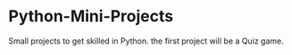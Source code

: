 # Python-Mini-Projects
Small projects to get skilled in Python.
the first project will be a Quiz game.


